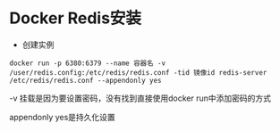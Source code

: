 # Docker Redis安装

- 创建实例
````
docker run -p 6380:6379 --name 容器名 -v /user/redis.config:/etc/redis/redis.conf -tid 镜像id redis-server /etc/redis/redis.conf --appendonly yes
````
-v 挂载是因为要设置密码，没有找到直接使用docker run中添加密码的方式

appendonly yes是持久化设置